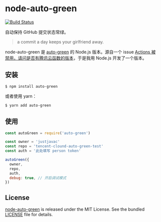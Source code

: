 # node-auto-green

[![Build Status](https://github.com/justjavac/node-auto-green/workflows/ci/badge.svg?branch=main)](https://github.com/justjavac/node-auto-green/actions)

自动保持 GitHub 提交状态常绿。

> a commit a day keeps your girlfriend away.

node-auto-green 是 [auto-green](https://github.com/justjavac/auto-green) 的 Node.js 版本。源自一个 issue [Actions 被禁用，请问是否有腾讯云函数的版本](https://github.com/justjavac/auto-green/issues/17)，于是我用 Node.js 开发了一个版本。

## 安装

```shell
$ npm install auto-green
```

或者使用 yarn：

```shell
$ yarn add auto-green
```

## 使用

```js
const autoGreen = require('auto-green')

const owner = 'justjavac'
const repo = 'tencent-clound-auto-green-test'
const auth = '此处填写 person token'

autoGreen({
  owner,
  repo,
  auth,
  debug: true, // 开启调试模式
})
```

## License

[node-auto-green](https://github.com/justjavac/node-auto-green) is released under the MIT License. See the bundled [LICENSE](./LICENSE) file for details.